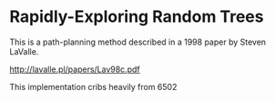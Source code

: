 # Rapidly-Exploring Random Trees

This is a path-planning method described in a 1998 paper by Steven LaValle.

http://lavalle.pl/papers/Lav98c.pdf

This implementation cribs heavily from 6502
